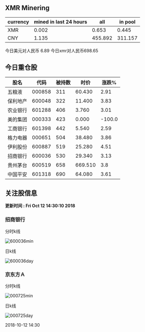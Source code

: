 ## XMR Minering

|currency|mined in last 24 hours|all|in pool|
|---|---|---|---|
|XMR|0.002|0.653|0.445|
|CNY|1.135|455.892|311.157|

今日美元对人民币 6.89	今日xmr对人民币698.65


## 今日重仓股 

|股名|代码|被持数|时价|涨跌%|
|---|---|---|---|---|
|五粮液|000858|311|60.430|2.91|
|保利地产|600048|322|11.400|3.83|
|农业银行|601288|406|3.760|3.01|
|美的集团|000333|423|0.000|-100.0|
|工商银行|601398|442|5.540|2.59|
|格力电器|000651|504|38.480|3.86|
|伊利股份|600887|519|25.280|4.51|
|招商银行|600036|530|29.340|3.13|
|贵州茅台|600519|658|669.510|3.8|
|中国平安|601318|690|64.080|3.61|

## 关注股信息
**更新时间 : Fri Oct 12 14:30:10 2018**
### 招商银行 
分时k线

![600036min](http://image.sinajs.cn/newchart/min/n/sh600036.gif)

日k线

![600036day](http://image.sinajs.cn/newchart/daily/n/sh600036.gif)

### 京东方Ａ 
分时k线

![000725min](http://image.sinajs.cn/newchart/min/n/sz000725.gif)

日k线

![000725day](http://image.sinajs.cn/newchart/daily/n/sz000725.gif)

2018-10-12 14:30